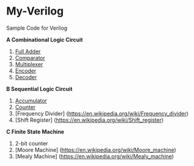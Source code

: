 # My-Verilog
Sample Code for Verilog


**A Combinational Logic Circuit**
1. [Full Adder](https://en.wikipedia.org/wiki/Adder_(electronics)) <br>
2. [Comparator](https://en.wikipedia.org/wiki/Comparator) <br>
3. [Multiplexer](https://en.wikipedia.org/wiki/Multiplexer) <br>
4. [Encoder](https://en.wikipedia.org/wiki/Encoder_(digital)) <br>
5. [Decoder](https://en.wikipedia.org/wiki/Binary_decoder) <br>


**B Sequential Logic Circuit**
1. [Accumulator](https://en.wikipedia.org/wiki/Accumulator_(computing)) <br>
2. [Counter](https://en.wikipedia.org/wiki/Counter_(digital)) <br>
3. [Frequency Divider] (https://en.wikipedia.org/wiki/Frequency_divider) <br>
4. [Shift Register] (https://en.wikipedia.org/wiki/Shift_register) <br>

**C Finite State Machine**
1. 2-bit counter <br>
2. [Moore Machine] (https://en.wikipedia.org/wiki/Moore_machine) <br>
3. [Mealy Machine] (https://en.wikipedia.org/wiki/Mealy_machine) <br>
